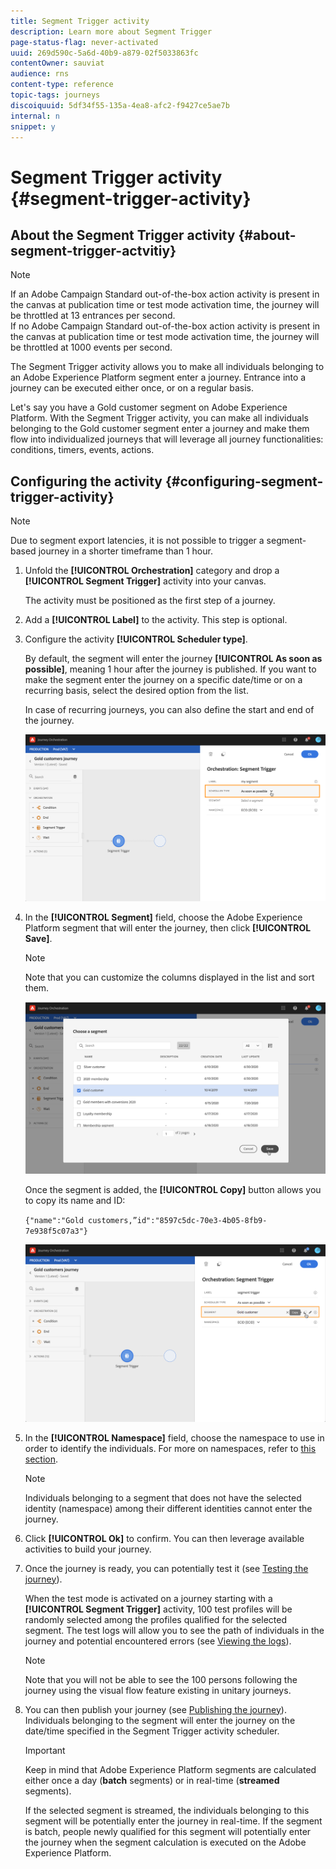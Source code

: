 ```yaml
---
title: Segment Trigger activity
description: Learn more about Segment Trigger
page-status-flag: never-activated
uuid: 269d590c-5a6d-40b9-a879-02f5033863fc
contentOwner: sauviat
audience: rns
content-type: reference
topic-tags: journeys
discoiquuid: 5df34f55-135a-4ea8-afc2-f9427ce5ae7b
internal: n
snippet: y
---
```


# Segment Trigger activity {#segment-trigger-activity}

## About the Segment Trigger activity {#about-segment-trigger-actvitiy}

>[!NOTE]
>
>If an Adobe Campaign Standard out-of-the-box action activity is present in the canvas at publication time or test mode activation time, the journey will be throttled at 13 entrances per second. <br>If no Adobe Campaign Standard out-of-the-box action activity is present in the canvas at publication time or test mode activation time, the journey will be throttled at 1000 events per second.

The Segment Trigger activity allows you to make all individuals belonging to an Adobe Experience Platform segment enter a journey. Entrance into a journey can be executed either once, or on a regular basis.

Let's say you have a Gold customer segment on Adobe Experience Platform. With the Segment Trigger activity, you can make all individuals belonging to the Gold customer segment enter a journey and make them flow into individualized journeys that will leverage all journey functionalities: conditions, timers, events, actions.

## Configuring the activity {#configuring-segment-trigger-activity}

>[!NOTE]
>
>Due to segment export latencies, it is not possible to trigger a segment-based journey in a shorter timeframe than 1 hour.

1. Unfold the **[!UICONTROL Orchestration]** category and drop a **[!UICONTROL Segment Trigger]** activity into your canvas.

    The activity must be positioned as the first step of a journey.

1. Add a **[!UICONTROL Label]** to the activity. This step is optional.

1. Configure the activity **[!UICONTROL Scheduler type]**.

    By default, the segment will enter the journey **[!UICONTROL As soon as possible]**, meaning 1 hour after the journey is published. If you want to make the segment enter the journey on a specific date/time or on a recurring basis, select the desired option from the list.

    In case of recurring journeys, you can also define the start and end of the journey.

    ![](../assets/segment-trigger-schedule.png)

1. In the **[!UICONTROL Segment]** field, choose the Adobe Experience Platform segment that will enter the journey, then click **[!UICONTROL Save]**.

   >[!NOTE]
   >
   >Note that you can customize the columns displayed in the list and sort them.

    ![](../assets/segment-trigger-segment-selection.png)

   Once the segment is added, the **[!UICONTROL Copy]** button allows you to copy its name and ID:

   `{"name":"Gold customers,”id":"8597c5dc-70e3-4b05-8fb9-7e938f5c07a3"}`

   ![](../assets/segment-trigger-copy.png)

1. In the **[!UICONTROL Namespace]** field, choose the namespace to use in order to identify the individuals. For more on namespaces, refer to [this section](../event/selecting-the-namespace.md).

    >[!NOTE]
    >
    >Individuals belonging to a segment that does not have the selected identity (namespace) among their different identities cannot enter the journey.

1. Click **[!UICONTROL Ok]** to confirm. You can then leverage available activities to build your journey.

1. Once the journey is ready, you can potentially test it (see [Testing the journey](../building-journeys/testing-the-journey.md)).

    When the test mode is activated on a journey starting with a **[!UICONTROL Segment Trigger]** activity, 100 test profiles will be randomly selected among the profiles qualified for the selected segment. The test logs will allow you to see the path of individuals in the journey and potential encountered errors (see [Viewing the logs](../building-journeys/testing-the-journey.md#viewing_logs)).

    >[!NOTE]
    >
    >Note that you will not be able to see the 100 persons following the journey using the visual flow feature existing in unitary journeys.

1. You can then publish your journey (see [Publishing the journey](../building-journeys/publishing-the-journey.md)). Individuals belonging to the segment will enter the journey on the date/time specified in the Segment Trigger activity scheduler.

    >[!IMPORTANT]
    >
    >Keep in mind that Adobe Experience Platform segments are calculated either once a day (**batch** segments) or in real-time (**streamed** segments).
    >
    >If the selected segment is streamed, the individuals belonging to this segment will be potentially enter the journey in real-time. If the segment is batch, people newly qualified for this segment will potentially enter the journey when the segment calculation is executed on the Adobe Experience Platform.
